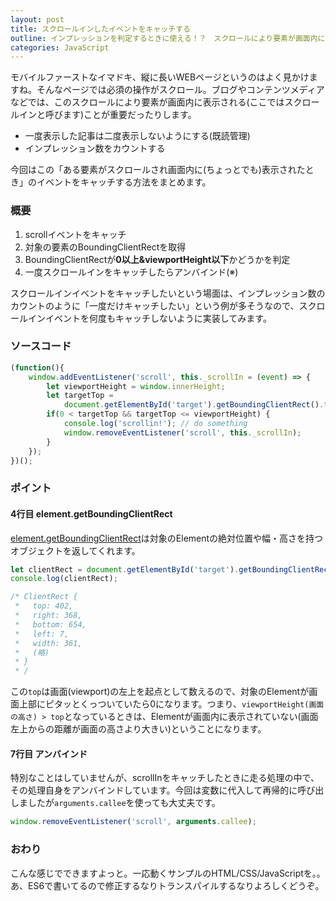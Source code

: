 ```yaml
---
layout: post
title: スクロールインしたイベントをキャッチする
outline: インプレッションを判定するときに使える！？　スクロールにより要素が画面内に入り込んだ瞬間のイベントをキャッチする方法をまとめました。
categories: JavaScript
---
```


モバイルファーストなイマドキ、縦に長いWEBページというのはよく見かけますね。そんなページでは必須の操作がスクロール。ブログやコンテンツメディアなどでは、このスクロールにより要素が画面内に表示される(ここではスクロールインと呼びます)ことが重要だったりします。

- 一度表示した記事は二度表示しないようにする(既読管理)
- インプレッション数をカウントする

今回はこの「ある要素がスクロールされ画面内に(ちょっとでも)表示されたとき」のイベントをキャッチする方法をまとめます。

### 概要
1. scrollイベントをキャッチ
2. 対象の要素のBoundingClientRectを取得
3. BoundingClientRectが**0以上&viewportHeight以下**かどうかを判定
4. 一度スクロールインをキャッチしたらアンバインド(※)

スクロールインイベントをキャッチしたいという場面は、インプレッション数のカウントのように「一度だけキャッチしたい」という例が多そうなので、スクロールインイベントを何度もキャッチしないように実装してみます。

### ソースコード

```javascript
(function(){
    window.addEventListener('scroll', this._scrollIn = (event) => {
        let viewportHeight = window.innerHeight;
        let targetTop = 
        	document.getElementById('target').getBoundingClientRect().top;
        if(0 < targetTop && targetTop <= viewportHeight) {
            console.log('scrollin!'); // do something
            window.removeEventListener('scroll', this._scrollIn);
        }
    });
})();
```

### ポイント

#### 4行目 element.getBoundingClientRect
[element.getBoundingClientRect](https://developer.mozilla.org/ja/docs/Web/API/Element/getBoundingClientRect)は対象のElementの絶対位置や幅・高さを持つオブジェクトを返してくれます。

```javascript
let clientRect = document.getElementById('target').getBoundingClientRect();
console.log(clientRect); 

/* ClientRect {
 *   top: 402, 
 *   right: 368, 
 *   bottom: 654, 
 *   left: 7, 
 *   width: 361,
 *   (略)
 * }
 * /
```

この`top`は画面(viewport)の左上を起点として数えるので、対象のElementが画面上部にピタッとくっついていたら0になります。つまり、`viewportHeight(画面の高さ) > top`となっているときは、Elementが画面内に表示されていない(画面左上からの距離が画面の高さより大きい)ということになります。

#### 7行目 アンバインド
特別なことはしていませんが、scrollInをキャッチしたときに走る処理の中で、その処理自身をアンバインドしています。今回は変数に代入して再帰的に呼び出しましたが`arguments.callee`を使っても大丈夫です。

```javascript
window.removeEventListener('scroll', arguments.callee);
```

### おわり
こんな感じでできますよっと。一応動くサンプルのHTML/CSS/JavaScriptを。。
あ、ES6で書いてるので修正するなりトランスパイルするなりよろしくどうぞ。
<script src="https://gist.github.com/aloerina01/d4c5314cd9166a7b5a860f31d299dbf6.js"></script>
